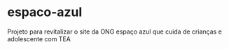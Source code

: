 # espaco-azul
Projeto para revitalizar o site da ONG espaço azul que cuida de crianças e adolescente com TEA

